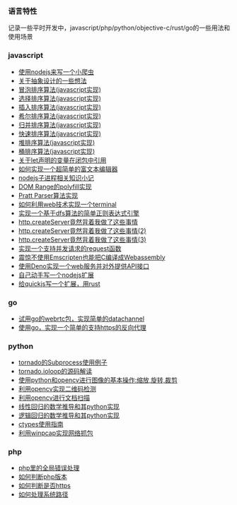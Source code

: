 ### 语言特性

记录一些平时开发中，javascript/php/python/objective-c/rust/go的一些用法和使用场景

### javascript
* [使用nodejs来写一个小爬虫](https://github.com/lizzz0523/language/blob/master/javascript/%E4%BD%BF%E7%94%A8nodejs%E6%9D%A5%E5%86%99%E4%B8%80%E4%B8%AA%E5%B0%8F%E7%88%AC%E8%99%AB.md)
* [关于抽象设计的一些想法](https://github.com/lizzz0523/language/blob/master/javascript/%E5%85%B3%E4%BA%8E%E6%8A%BD%E8%B1%A1%E8%AE%BE%E8%AE%A1%E7%9A%84%E4%B8%80%E4%BA%9B%E6%83%B3%E6%B3%95.md)
* [冒泡排序算法(javascript实现)](https://github.com/lizzz0523/language/blob/master/javascript/%E5%86%92%E6%B3%A1%E6%8E%92%E5%BA%8F%E7%AE%97%E6%B3%95(javascript%E5%AE%9E%E7%8E%B0).md)
* [选择排序算法(javascript实现)](https://github.com/lizzz0523/language/blob/master/javascript/%E9%80%89%E6%8B%A9%E6%8E%92%E5%BA%8F%E7%AE%97%E6%B3%95(javascript%E5%AE%9E%E7%8E%B0).md)
* [插入排序算法(javascript实现)](https://github.com/lizzz0523/language/blob/master/javascript/%E6%8F%92%E5%85%A5%E6%8E%92%E5%BA%8F%E7%AE%97%E6%B3%95(javascript%E5%AE%9E%E7%8E%B0).md)
* [希尔排序算法(javascript实现)](https://github.com/lizzz0523/language/blob/master/javascript/%E5%B8%8C%E5%B0%94%E6%8E%92%E5%BA%8F%E7%AE%97%E6%B3%95(javascript%E5%AE%9E%E7%8E%B0).md)
* [归并排序算法(javascript实现)](https://github.com/lizzz0523/language/blob/master/javascript/%E5%BD%92%E5%B9%B6%E6%8E%92%E5%BA%8F%E7%AE%97%E6%B3%95(javascript%E5%AE%9E%E7%8E%B0).md)
* [快速排序算法(javascript实现)](https://github.com/lizzz0523/language/blob/master/javascript/%E5%BF%AB%E9%80%9F%E6%8E%92%E5%BA%8F%E7%AE%97%E6%B3%95(javascript%E5%AE%9E%E7%8E%B0).md)
* [堆排序算法(javascript实现)](https://github.com/lizzz0523/language/blob/master/javascript/%E5%A0%86%E6%8E%92%E5%BA%8F%E7%AE%97%E6%B3%95(javascript%E5%AE%9E%E7%8E%B0).md)
* [桶排序算法(javascript实现)](https://github.com/lizzz0523/language/blob/master/javascript/%E6%A1%B6%E6%8E%92%E5%BA%8F%E7%AE%97%E6%B3%95(javascript%E5%AE%9E%E7%8E%B0).md)
* [关于let声明的变量在闭包中引用](https://github.com/lizzz0523/language/blob/master/javascript/%E5%85%B3%E4%BA%8Elet%E5%A3%B0%E6%98%8E%E7%9A%84%E5%8F%98%E9%87%8F%E5%9C%A8%E9%97%AD%E5%8C%85%E4%B8%AD%E5%BC%95%E7%94%A8.md)
* [如何实现一个超简单的富文本编辑器](https://github.com/lizzz0523/language/blob/master/javascript/%E5%A6%82%E4%BD%95%E5%AE%9E%E7%8E%B0%E4%B8%80%E4%B8%AA%E8%B6%85%E7%AE%80%E5%8D%95%E7%9A%84%E5%AF%8C%E6%96%87%E6%9C%AC%E7%BC%96%E8%BE%91%E5%99%A8.md)
* [nodejs子进程相关知识小记](https://github.com/lizzz0523/language/blob/master/javascript/nodejs%E5%AD%90%E8%BF%9B%E7%A8%8B%E7%9B%B8%E5%85%B3%E7%9F%A5%E8%AF%86%E5%B0%8F%E8%AE%B0.md)
* [DOM Range的polyfill实现](https://github.com/lizzz0523/language/blob/master/javascript/DOM%20Range%E7%9A%84polyfill%E5%AE%9E%E7%8E%B0.md)
* [Pratt Parser算法实现](https://github.com/lizzz0523/language/blob/master/javascript/Pratt%20Parser%E7%AE%97%E6%B3%95%E5%AE%9E%E7%8E%B0.md)
* [如何利用web技术实现一个terminal](https://github.com/lizzz0523/language/blob/master/javascript/%E5%A6%82%E4%BD%95%E5%88%A9%E7%94%A8web%E6%8A%80%E6%9C%AF%E5%AE%9E%E7%8E%B0%E4%B8%80%E4%B8%AAterminal.md)
* [实现一个基于dfs算法的简单正则表达式引擎](https://github.com/lizzz0523/language/blob/master/javascript/%E5%AE%9E%E7%8E%B0%E4%B8%80%E4%B8%AA%E5%9F%BA%E4%BA%8Edfs%E7%AE%97%E6%B3%95%E7%9A%84%E7%AE%80%E5%8D%95%E6%AD%A3%E5%88%99%E8%A1%A8%E8%BE%BE%E5%BC%8F%E5%BC%95%E6%93%8E.md)
* [http.createServer竟然背着我做了这些事情](https://github.com/lizzz0523/language/blob/master/javascript/http.createServer%E7%AB%9F%E7%84%B6%E8%83%8C%E7%9D%80%E6%88%91%E5%81%9A%E4%BA%86%E8%BF%99%E4%BA%9B%E4%BA%8B%E6%83%85.md)
* [http.createServer竟然背着我做了这些事情(2)](https://github.com/lizzz0523/language/blob/master/javascript/http.createServer%E7%AB%9F%E7%84%B6%E8%83%8C%E7%9D%80%E6%88%91%E5%81%9A%E4%BA%86%E8%BF%99%E4%BA%9B%E4%BA%8B%E6%83%85(2).md)
* [http.createServer竟然背着我做了这些事情(3)](https://github.com/lizzz0523/language/blob/master/javascript/http.createServer%E7%AB%9F%E7%84%B6%E8%83%8C%E7%9D%80%E6%88%91%E5%81%9A%E4%BA%86%E8%BF%99%E4%BA%9B%E4%BA%8B%E6%83%85(3).md)
* [实现一个支持并发请求的request函数](https://github.com/lizzz0523/language/blob/master/javascript/%E5%AE%9E%E7%8E%B0%E4%B8%80%E4%B8%AA%E6%94%AF%E6%8C%81%E5%B9%B6%E5%8F%91%E8%AF%B7%E6%B1%82%E7%9A%84request%E5%87%BD%E6%95%B0.md)
* [震惊不使用Emscripten也能把C编译成Webassembly](https://github.com/lizzz0523/language/blob/master/javascript/%E9%9C%87%E6%83%8A%E4%B8%8D%E4%BD%BF%E7%94%A8Emscripten%E4%B9%9F%E8%83%BD%E6%8A%8AC%E7%BC%96%E8%AF%91%E6%88%90Webassembly.md)
* [使用Deno实现一个web服务并对外提供API接口](https://github.com/lizzz0523/language/blob/master/javascript/%E4%BD%BF%E7%94%A8Deno%E5%AE%9E%E7%8E%B0%E4%B8%80%E4%B8%AAweb%E6%9C%8D%E5%8A%A1%E5%B9%B6%E5%AF%B9%E5%A4%96%E6%8F%90%E4%BE%9BAPI%E6%8E%A5%E5%8F%A3.md)
* [自己动手写一个nodejs扩展](https://github.com/lizzz0523/language/blob/master/javascript/%E8%87%AA%E5%B7%B1%E5%8A%A8%E6%89%8B%E5%86%99%E4%B8%80%E4%B8%AAnodejs%E6%89%A9%E5%B1%95.md)
* [给quickjs写一个扩展，用rust](https://github.com/lizzz0523/language/blob/master/javascript/%E7%BB%99quickjs%E5%86%99%E4%B8%80%E4%B8%AA%E6%89%A9%E5%B1%95%EF%BC%8C%E7%94%A8rust.md)

### go
* [试用go的webrtc包，实现简单的datachannel](https://github.com/lizzz0523/language/blob/master/go/%E8%AF%95%E7%94%A8go%E7%9A%84webrtc%E5%8C%85%EF%BC%8C%E5%AE%9E%E7%8E%B0%E7%AE%80%E5%8D%95%E7%9A%84datachannel.md)
* [使用go，实现一个简单的支持https的反向代理](https://github.com/lizzz0523/language/blob/master/go/%E4%BD%BF%E7%94%A8go%EF%BC%8C%E5%AE%9E%E7%8E%B0%E4%B8%80%E4%B8%AA%E7%AE%80%E5%8D%95%E7%9A%84%E6%94%AF%E6%8C%81https%E7%9A%84%E5%8F%8D%E5%90%91%E4%BB%A3%E7%90%86.md)

### python
* [tornado的Subprocess使用例子](https://github.com/lizzz0523/language/blob/master/python/tornado%E7%9A%84Subprocess%E4%BD%BF%E7%94%A8%E4%BE%8B%E5%AD%90.md)
* [tornado.ioloop的源码解读](https://github.com/lizzz0523/language/blob/master/python/tornado.ioloop%E7%9A%84%E6%BA%90%E7%A0%81%E8%A7%A3%E8%AF%BB.md)
* [使用python和opencv进行图像的基本操作:缩放,旋转,裁剪](https://github.com/lizzz0523/language/blob/master/python/%E4%BD%BF%E7%94%A8python%E5%92%8Copencv%E8%BF%9B%E8%A1%8C%E5%9B%BE%E5%83%8F%E7%9A%84%E5%9F%BA%E6%9C%AC%E6%93%8D%E4%BD%9C.md)
* [利用opencv实现二维码检测](https://github.com/lizzz0523/language/blob/master/python/%E5%88%A9%E7%94%A8OpenCV%E5%AE%9E%E7%8E%B0%E4%BA%8C%E7%BB%B4%E7%A0%81%E6%A3%80%E6%B5%8B.md)
* [利用opencv进行文档扫描](https://github.com/lizzz0523/language/blob/master/python/%E5%88%A9%E7%94%A8OpenCV%E8%BF%9B%E8%A1%8C%E6%96%87%E6%A1%A3%E6%89%AB%E6%8F%8F.md)
* [线性回归的数学推导和其python实现](https://github.com/lizzz0523/language/blob/master/python/%E7%BA%BF%E6%80%A7%E5%9B%9E%E5%BD%92%E7%9A%84%E6%95%B0%E5%AD%A6%E6%8E%A8%E5%AF%BC%E5%92%8C%E5%85%B6python%E5%AE%9E%E7%8E%B0.ipynb)
* [逻辑回归的数学推导和其python实现](https://github.com/lizzz0523/language/blob/master/python/%E9%80%BB%E8%BE%91%E5%9B%9E%E5%BD%92%E7%9A%84%E6%95%B0%E5%AD%A6%E6%8E%A8%E5%AF%BC%E5%92%8C%E5%85%B6python%E5%AE%9E%E7%8E%B0.ipynb)
* [ctypes使用指南](https://github.com/lizzz0523/language/blob/master/python/ctypes%E4%BD%BF%E7%94%A8%E6%8C%87%E5%8D%97.md)
* [利用winpcap实现网络抓包](https://github.com/lizzz0523/language/blob/master/python/%E5%88%A9%E7%94%A8winpcap%E5%AE%9E%E7%8E%B0%E7%BD%91%E7%BB%9C%E6%8A%93%E5%8C%85.md)

### php
* [php里的全局错误处理](https://github.com/lizzz0523/language/blob/master/php/php%E9%87%8C%E7%9A%84%E5%85%A8%E5%B1%80%E9%94%99%E8%AF%AF%E5%A4%84%E7%90%86.md)
* [如何判断php版本](https://github.com/lizzz0523/language/blob/master/php/%E5%A6%82%E4%BD%95%E5%88%A4%E6%96%ADphp%E7%89%88%E6%9C%AC.md)
* [如何判断是否https](https://github.com/lizzz0523/language/blob/master/php/%E5%A6%82%E4%BD%95%E5%88%A4%E6%96%AD%E6%98%AF%E5%90%A6https.md)
* [如何处理系统路径](https://github.com/lizzz0523/language/blob/master/php/%E5%A6%82%E4%BD%95%E5%A4%84%E7%90%86%E7%B3%BB%E7%BB%9F%E8%B7%AF%E5%BE%84.md)